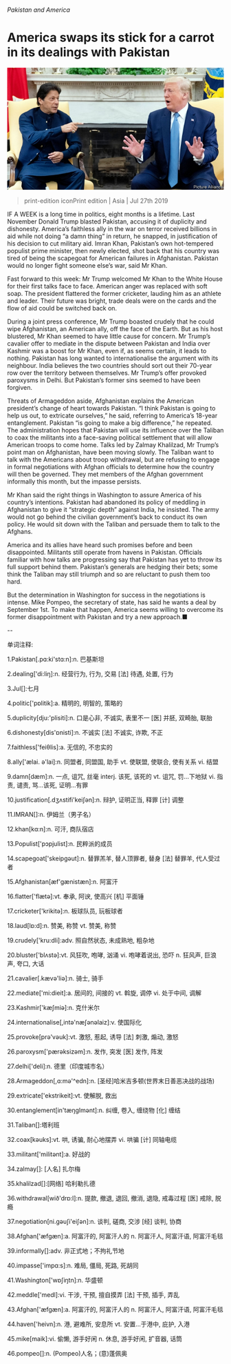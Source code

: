 ###### Pakistan and America

# America swaps its stick for a carrot in its dealings with Pakistan 

![image](images/20190727_ASP502.jpg) 

> print-edition iconPrint edition | Asia | Jul 27th 2019 

IF A WEEK is a long time in politics, eight months is a lifetime. Last November Donald Trump blasted Pakistan, accusing it of duplicity and dishonesty. America’s faithless ally in the war on terror received billions in aid while not doing “a damn thing” in return, he snapped, in justification of his decision to cut military aid. Imran Khan, Pakistan’s own hot-tempered populist prime minister, then newly elected, shot back that his country was tired of being the scapegoat for American failures in Afghanistan. Pakistan would no longer fight someone else’s war, said Mr Khan. 

Fast forward to this week: Mr Trump welcomed Mr Khan to the White House for their first talks face to face. American anger was replaced with soft soap. The president flattered the former cricketer, lauding him as an athlete and leader. Their future was bright, trade deals were on the cards and the flow of aid could be switched back on. 

During a joint press conference, Mr Trump boasted crudely that he could wipe Afghanistan, an American ally, off the face of the Earth. But as his host blustered, Mr Khan seemed to have little cause for concern. Mr Trump’s cavalier offer to mediate in the dispute between Pakistan and India over Kashmir was a boost for Mr Khan, even if, as seems certain, it leads to nothing. Pakistan has long wanted to internationalise the argument with its neighbour. India believes the two countries should sort out their 70-year row over the territory between themselves. Mr Trump’s offer provoked paroxysms in Delhi. But Pakistan’s former sins seemed to have been forgiven. 

Threats of Armageddon aside, Afghanistan explains the American president’s change of heart towards Pakistan. “I think Pakistan is going to help us out, to extricate ourselves,” he said, referring to America’s 18-year entanglement. Pakistan “is going to make a big difference,” he repeated. The administration hopes that Pakistan will use its influence over the Taliban to coax the militants into a face-saving political settlement that will allow American troops to come home. Talks led by Zalmay Khalilzad, Mr Trump’s point man on Afghanistan, have been moving slowly. The Taliban want to talk with the Americans about troop withdrawal, but are refusing to engage in formal negotiations with Afghan officials to determine how the country will then be governed. They met members of the Afghan government informally this month, but the impasse persists. 

Mr Khan said the right things in Washington to assure America of his country’s intentions. Pakistan had abandoned its policy of meddling in Afghanistan to give it “strategic depth” against India, he insisted. The army would not go behind the civilian government’s back to conduct its own policy. He would sit down with the Taliban and persuade them to talk to the Afghans. 

America and its allies have heard such promises before and been disappointed. Militants still operate from havens in Pakistan. Officials familiar with how talks are progressing say that Pakistan has yet to throw its full support behind them. Pakistan’s generals are hedging their bets; some think the Taliban may still triumph and so are reluctant to push them too hard. 

But the determination in Washington for success in the negotiations is intense. Mike Pompeo, the secretary of state, has said he wants a deal by September 1st. To make that happen, America seems willing to overcome its former disappointment with Pakistan and try a new approach.■ 

-- 

 单词注释:

1.Pakistan[.pɑ:ki'stɑ:n]:n. 巴基斯坦 

2.dealing['di:liŋ]:n. 经营行为, 行为, 交易 [法] 待遇, 处置, 行为 

3.Jul[]:七月 

4.politic['pɒlitik]:a. 精明的, 明智的, 策略的 

5.duplicity[dju:'plisiti]:n. 口是心非, 不诚实, 表里不一 [医] 并胚, 双畸胎, 联胎 

6.dishonesty[dis'ɒnisti]:n. 不诚实 [法] 不诚实, 诈欺, 不正 

7.faithless['feiθlis]:a. 无信的, 不忠实的 

8.ally['ælai. ә'lai]:n. 同盟者, 同盟国, 助手 vt. 使联盟, 使联合, 使有关系 vi. 结盟 

9.damn[dæm]:n. 一点, 诅咒, 丝毫 interj. 该死, 该死的 vt. 诅咒, 罚...下地狱 vi. 指责, 谴责, 骂...该死, 证明...有罪 

10.justification[.dʒʌstifi'keiʃәn]:n. 辩护, 证明正当, 释罪 [计] 调整 

11.IMRAN[]:n. 伊姆兰（男子名） 

12.khan[kɑ:n]:n. 可汗, 商队宿店 

13.Populist['pɔpjulist]:n. 民粹派的成员 

14.scapegoat['skeipgәut]:n. 替罪羔羊, 替人顶罪者, 替身 [法] 替罪羊, 代人受过者 

15.Afghanistan[æf'gænistæn]:n. 阿富汗 

16.flatter['flætә]:vt. 奉承, 阿谀, 使高兴 [机] 平面锤 

17.cricketer['krikitә]:n. 板球队员, 玩板球者 

18.laud[lɒ:d]:n. 赞美, 称赞 vt. 赞美, 称赞 

19.crudely['kru:dli]:adv. 照自然状态, 未成熟地, 粗杂地 

20.bluster['blʌstә]:vt. 风狂吹, 咆哮, 汹涌 vi. 咆哮着说出, 恐吓 n. 狂风声, 巨浪声, 夸口, 大话 

21.cavalier[.kævә'liә]:n. 骑士, 骑手 

22.mediate['mi:dieit]:a. 居间的, 间接的 vt. 斡旋, 调停 vi. 处于中间, 调解 

23.Kashmir['kæʃmiә]:n. 克什米尔 

24.internationalise[,intә'næʃənәlaiz]:v. 使国际化 

25.provoke[prә'vәuk]:vt. 激怒, 惹起, 诱导 [法] 刺激, 煽动, 激怒 

26.paroxysm['pærәksizәm]:n. 发作, 突发 [医] 发作, 阵发 

27.delhi['deli]:n. 德里（印度城市名） 

28.Armageddon[,ɑ:mә'^edn]:n. [圣经]哈米吉多顿(世界末日善恶决战的战场) 

29.extricate['ekstrikeit]:vt. 使解脱, 救出 

30.entanglement[in'tæŋglmәnt]:n. 纠缠, 卷入, 缠绕物 [化] 缠结 

31.Taliban[]:塔利班 

32.coax[kәuks]:vt. 哄, 诱骗, 耐心地摆弄 vi. 哄骗 [计] 同轴电缆 

33.militant['militәnt]:a. 好战的 

34.zalmay[]: [人名] 扎尔梅 

35.khalilzad[]:[网络] 哈利勒扎德 

36.withdrawal[wið'drɒ:l]:n. 提款, 撤退, 退回, 撤消, 退隐, 戒毒过程 [医] 戒除, 脱瘾 

37.negotiation[ni.gәuʃi'eiʃәn]:n. 谈判, 磋商, 交涉 [经] 谈判, 协商 

38.Afghan['æfgæn]:a. 阿富汗的, 阿富汗人的 n. 阿富汗人, 阿富汗语, 阿富汗毛毯 

39.informally[]:adv. 非正式地；不拘礼节地 

40.impasse['impɑ:s]:n. 难局, 僵局, 死路, 死胡同 

41.Washington['wɒʃiŋtn]:n. 华盛顿 

42.meddle['medl]:vi. 干涉, 干预, 擅自摸弄 [法] 干预, 插手, 弄乱 

43.Afghan['æfgæn]:a. 阿富汗的, 阿富汗人的 n. 阿富汗人, 阿富汗语, 阿富汗毛毯 

44.haven['heivn]:n. 港, 避难所, 安息所 vt. 安置...于港中, 庇护, 入港 

45.mike[maik]:vi. 偷懒, 游手好闲 n. 休息, 游手好闲, 扩音器, 话筒 

46.pompeo[]:n. (Pompeo)人名；(意)蓬佩奥 

